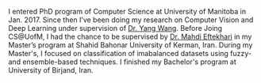 I entered PhD program of Computer Science at University of Manitoba in Jan. 2017. Since then I’ve been doing my research on Computer Vision and Deep Learning under supervision of [Dr. Yang Wang](http://cs.umanitoba.ca/~ywang "Dr. Yang Wang"). Before Joing CS@UofM, I had the chance to be supervised by [Dr. Mahdi Eftekhari](http://academicstaff.uk.ac.ir/en/eftekhari "Dr. Mahdi Eftekhari") in my Master’s program at Shahid Bahonar University of Kerman, Iran. During my Master's, I focused on classification of imabalanced datasets using fuzzy- and ensemble-based techniques. I finished my Bachelor's program at University of Birjand, Iran.

